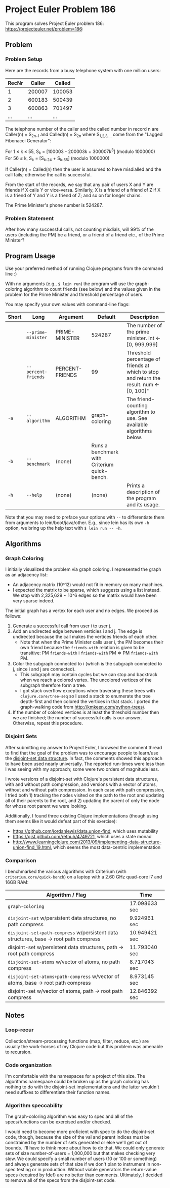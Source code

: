 # Project Euler Problem 186

This program solves Project Euler problem 186: https://projecteuler.net/problem=186:



## Problem

### Problem Setup
Here are the records from a busy telephone system with one million users:

RecNr | Caller | Called
----- | ------ | ------
1 | 200007 | 100053
2 | 600183 | 500439
3 | 600863 | 701497
... | ... | ...

The telephone number of the caller and the called number in record n are Caller(n) = S<sub>2n-1</sub> and Called(n) = S<sub>2n</sub> where S<sub>1,2,3,...</sub> come from the "Lagged Fibonacci Generator":

For 1 ≤ k ≤ 55, S<sub>k</sub> = [100003 - 200003k + 300007k<sup>3</sup>] (modulo 1000000)   
For 56 ≤ k, S<sub>k</sub> = [S<sub>k-24</sub> + S<sub>k-55</sub>] (modulo 1000000)

If Caller(n) = Called(n) then the user is assumed to have misdialled and the call fails; otherwise the call is successful.

From the start of the records, we say that any pair of users X and Y are friends if X calls Y or vice-versa. Similarly, X is a friend of a friend of Z if X is a friend of Y and Y is a friend of Z; and so on for longer chains.

The Prime Minister's phone number is 524287.


### Problem Statement
After how many successful calls, not counting misdials, will 99% of the users (including the PM) be a friend, or a friend of a friend etc., of the Prime Minister?



## Program Usage

Use your preferred method of running Clojure programs from the command line :)

With no arguments (e.g., `$ lein run`) the program will use the graph-coloring algorithm to count friends (see below) and the values given in the problem for the Prime Minister and threshold percentage of users.

You may specify your own values with command-line flags:

Short | Long | Argument | Default | Description
----- | ---- | -------- | ------- | -----------
| | `--prime-minister` | PRIME-MINISTER  | 524287 | The number of the prime minister. int <- [0, 999,999]
| | `--percent-friends` | PERCENT-FRIENDS | 99 | Threshold percentage of friends at which to stop and return the result. num <- [0, 100]"
`-a` | `--algorithm` | ALGORITHM | graph-coloring | The friend-counting algorithm to use. See available algorithms below.
`-b` | `--benchmark` | (none) | Runs a benchmark with Criterium quick-bench.
`-h` | `--help` | (none) | (none) | Prints a description of the program and its usage.

Note that you may need to preface your options with `--` to differentiate them from arguments to lein/boot/java/other. E.g., since lein has its own `-h` option, we bring up the help text with `$ lein run -- -h`.



## Algorithms

### Graph Coloring
I initially visualized the problem via graph coloring. I represented the graph as an adjacency list:
*   An adjacency matrix (10^12) would not fit in memory on many machines.
*   I expected the matrix to be sparse, which suggests using a list instead. We stop with 2,325,629 ~ 10^6 edges so the matrix would have been very sparse indeed.

The initial graph has a vertex for each user and no edges. We proceed as follows:
1.  Generate a successful call from user i to user j.
2.  Add an undirected edge between verticies i and j. The edge is undirected because the call makes the vertices friends of each other.
    *   Note that when the Prime Minister calls user i, the PM becomes their own friend because the `friends-with` relation is given to be transitive: PM `friends-with` i `friends-with` PM => PM `friends-with` PM.
3.  Color the subgraph connected to i (which is the subgraph connected to j, since i and j are connected).
    *   This subgraph may contain cycles but we can stop and backtrack when we reach a colored vertex. The uncolored vertices of the subgraph therefore form a tree.
    *   I got stack overflow exceptions when traversing these trees with `clojure.core/tree-seq` so I used a stack to enumerate the tree depth-first and then colored the vertices in that stack. I ported the graph-walking code from http://kmkeen.com/python-trees/.
4.  If the number of colored vertices is at least the threshold number then we are finished; the number of successful calls is our answer. Otherwise, repeat this procedure.


### Disjoint Sets

After submitting my answer to Project Euler, I browsed the comment thread to find that the goal of the problem was to encourage people to learn/use the [disjoint-set data structure](https://en.wikipedia.org/wiki/Disjoint-set_data_structure). In fact, the comments showed this approach to have been used nearly universally. The reported run-times were less than I was seeing with my approach; some were two orders of magnitude less.

I wrote versions of a disjoint-set with Clojure's persistent data structures, with and without path compression, and versions with a vector of atoms, without and without path compression. In each case with path compression, I tried both 1) tracking the nodes visited on the path to the root and updating all of their parents to the root, and 2) updating the parent of only the node for whose root parent we were looking.

Additionally, I found three existing Clojure implementations (though using them seems like it would defeat part of this exercise):
*   https://github.com/jordanlewis/data.union-find, which uses mutability
*   https://gist.github.com/retnuh/4749721, which uses a state monad
*   http://www.learningclojure.com/2013/09/implementing-data-structure-union-find_19.html, which seems the most data-centric implementation


### Comparison

I benchmarked the various algorithms with Criterium (with `criterium.core/quick-bench`) on a laptop with a 2.60 GHz quad-core i7 and 16GB RAM:

Algorithm / Flag | Time
---------------- | ----
`graph-coloring` | 17.098633 sec
`disjoint-set` w/persistent data structures, no path compress | 9.924961 sec
`disjoint-set+path-compress` w/persistent data structures, base -> root path compress | 10.949421 sec
disjoint-set w/persistent data structures, path -> root path compress | 11.793040 sec
`disjoint-set-atoms` w/vector of atoms, no path compress | 8.717043 sec
`disjoint-set-atoms+path-compress` w/vector of atoms, base -> root path compress | 8.973145 sec
disjoint-set w/vector of atoms, path -> root path compress | 12.846392 sec



## Notes

### Loop-recur

Collection/stream-processing functions (map, filter, reduce, etc.) are usually the work-horses of my Clojure code but this problem was amenable to recursion.

### Code organization

I'm comfortable with the namespaces for a project of this size. The algorithms namespace could be broken up as the graph coloring has nothing to do with the disjoint-set implementations and the latter wouldn't need suffixes to differentiate their function names.


### Algorithm speccability

The graph-coloring algorithm was easy to spec and all of the specs/functions can be exercised and/or checked.

I would need to become more proficient with spec to do the disjoint-set code, though, because the size of the val and parent indices must be constrained by the number of sets generated or else we'll get out of bounds. I'll have to think more about how to do that. We could only generate sets of size number-of-users = 1,000,000 but that makes checking very slow. We could specify a small number of users (10 or 100 or something) and always generate sets of that size if we don't plan to instrument in non-spec testing or in production. Without viable generators the return-value specs (required by fdef) are no better than comments. Ultimately, I decided to remove all of the specs from the disjoint-set code.
